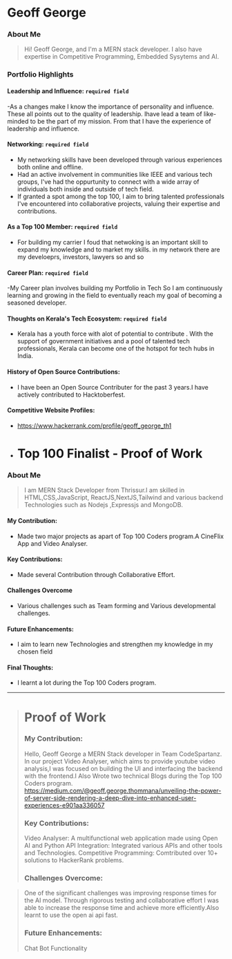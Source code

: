 
# Geoff George

### About Me

> Hi! Geoff George, and I'm a MERN stack developer. I also have expertise in Competitive Programming, Embedded Sysytems and AI.

### Portfolio Highlights


#### Leadership and Influence: `required field`

-As a changes make I know the importance of personality and influence. These all points out to the quality of leadership. Ihave lead a team of like-minded to be the part of my mission. From that I have the experience of leadership and influence.
#### Networking: `required field`

- My networking skills have been developed through various experiences both online and offline. 
- Had an active involvement in communities like IEEE and various tech groups, I've had the oppurtunity to connect with a wide array of individuals both inside and outside of tech field.
- If granted a spot among the top 100, I aim to bring talented professionals I've encountered into collaborative projects, valuing their expertise and contributions.

#### As a Top 100 Member: `required field`

- For building my carrier I foud that netwoking is an important skill to expand my knowledge and to market my skills. in my network there are my develoeprs, investors, lawyers so and so
#### Career Plan: `required field`

-My Career plan involves building my Portfolio in Tech So I am continuously learning and growing in the field to eventually reach my goal of becoming a seasoned developer.

#### Thoughts on Kerala's Tech Ecosystem: `required field`

-  Kerala has a youth force with alot of potential to contribute . With the support of government initiatives and a pool of talented tech professionals, Kerala can become one of the hotspot for tech hubs in India. 
 
#### History of Open Source Contributions:

- I have been an Open Source Contributer for the past 3 years.I have actively contributed to Hacktoberfest. 
#### Competitive Website Profiles:
- https://www.hackerrank.com/profile/geoff_george_th1

- # Top 100 Finalist -  Proof of Work

### About Me 
>I am MERN Stack Developer from Thrissur.I am skilled in HTML,CSS,JavaScript, ReactJS,NextJS,Tailwind and various backend Technologies such as Nodejs ,Expressjs and MongoDB.

#### My Contribution:
- Made two major projects as apart of Top 100 Coders program.A CineFlix App and Video Analyser.

#### Key Contributions:
- Made several Contribution through Collaborative Effort.

#### Challenges Overcome
- Various challenges such as Team forming  and Various developmental challenges.

#### Future Enhancements:
- I aim to learn new Technologies and strengthen my knowledge in my chosen field
#### Final Thoughts:
- I learnt a lot during the Top 100 Coders program.

---

># Proof of Work
>### My Contribution:
>
>Hello, Geoff George a MERN Stack developer in Team CodeSpartanz. In our project Video Analyser, which aims to provide youtube video analysis,I was focused on building the UI and interfacing the backend with the frontend.I Also Wrote two technical Blogs during the Top 100 Coders program.
>https://medium.com/@geoff.george.thommana/unveiling-the-power-of-server-side-rendering-a-deep-dive-into-enhanced-user-experiences-e901aa336057
>### Key Contributions:
>
>Video Analyser: A multifunctional web application made using Open AI and Python
>API Integration: Integrated various APIs and other tools and Technologies.
>Competitive Programming: Comtributed over 10+ solutions to HackerRank problems.
>### Challenges Overcome:

>One of the significant challenges was improving response times for the AI model. Through rigorous testing and collaborative effort  I was able to increase the response time and achieve more efficiently.Also learnt to use the open ai api fast.
>
>### Future Enhancements:
>Chat Bot Functionality
